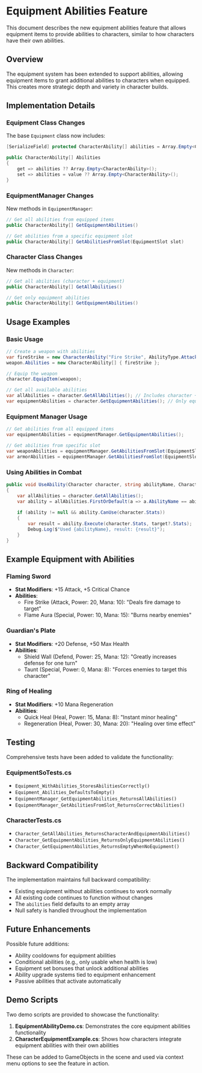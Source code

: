 # Equipment Abilities Feature

This document describes the new equipment abilities feature that allows equipment items to provide abilities to characters, similar to how characters have their own abilities.

## Overview

The equipment system has been extended to support abilities, allowing equipment items to grant additional abilities to characters when equipped. This creates more strategic depth and variety in character builds.

## Implementation Details

### Equipment Class Changes

The base `Equipment` class now includes:

```csharp
[SerializeField] protected CharacterAbility[] abilities = Array.Empty<CharacterAbility>();

public CharacterAbility[] Abilities
{
    get => abilities ?? Array.Empty<CharacterAbility>();
    set => abilities = value ?? Array.Empty<CharacterAbility>();
}
```

### EquipmentManager Changes

New methods in `EquipmentManager`:

```csharp
// Get all abilities from equipped items
public CharacterAbility[] GetEquipmentAbilities()

// Get abilities from a specific equipment slot
public CharacterAbility[] GetAbilitiesFromSlot(EquipmentSlot slot)
```

### Character Class Changes

New methods in `Character`:

```csharp
// Get all abilities (character + equipment)
public CharacterAbility[] GetAllAbilities()

// Get only equipment abilities
public CharacterAbility[] GetEquipmentAbilities()
```

## Usage Examples

### Basic Usage

```csharp
// Create a weapon with abilities
var fireStrike = new CharacterAbility("Fire Strike", AbilityType.Attack, 20, 10, "A fiery weapon attack");
weapon.Abilities = new CharacterAbility[] { fireStrike };

// Equip the weapon
character.EquipItem(weapon);

// Get all available abilities
var allAbilities = character.GetAllAbilities(); // Includes character + equipment abilities
var equipmentAbilities = character.GetEquipmentAbilities(); // Only equipment abilities
```

### Equipment Manager Usage

```csharp
// Get abilities from all equipped items
var equipmentAbilities = equipmentManager.GetEquipmentAbilities();

// Get abilities from specific slot
var weaponAbilities = equipmentManager.GetAbilitiesFromSlot(EquipmentSlot.Weapon);
var armorAbilities = equipmentManager.GetAbilitiesFromSlot(EquipmentSlot.Armor);
```

### Using Abilities in Combat

```csharp
public void UseAbility(Character character, string abilityName, Character target = null)
{
    var allAbilities = character.GetAllAbilities();
    var ability = allAbilities.FirstOrDefault(a => a.AbilityName == abilityName);
    
    if (ability != null && ability.CanUse(character.Stats))
    {
        var result = ability.Execute(character.Stats, target?.Stats);
        Debug.Log($"Used {abilityName}, result: {result}");
    }
}
```

## Example Equipment with Abilities

### Flaming Sword
- **Stat Modifiers**: +15 Attack, +5 Critical Chance
- **Abilities**: 
  - Fire Strike (Attack, Power: 20, Mana: 10): "Deals fire damage to target"
  - Flame Aura (Special, Power: 10, Mana: 15): "Burns nearby enemies"

### Guardian's Plate
- **Stat Modifiers**: +20 Defense, +50 Max Health
- **Abilities**:
  - Shield Wall (Defend, Power: 25, Mana: 12): "Greatly increases defense for one turn"
  - Taunt (Special, Power: 0, Mana: 8): "Forces enemies to target this character"

### Ring of Healing
- **Stat Modifiers**: +10 Mana Regeneration
- **Abilities**:
  - Quick Heal (Heal, Power: 15, Mana: 8): "Instant minor healing"
  - Regeneration (Heal, Power: 30, Mana: 20): "Healing over time effect"

## Testing

Comprehensive tests have been added to validate the functionality:

### EquipmentSoTests.cs
- `Equipment_WithAbilities_StoresAbilitiesCorrectly()`
- `Equipment_Abilities_DefaultsToEmpty()`
- `EquipmentManager_GetEquipmentAbilities_ReturnsAllAbilities()`
- `EquipmentManager_GetAbilitiesFromSlot_ReturnsCorrectAbilities()`

### CharacterTests.cs
- `Character_GetAllAbilities_ReturnsCharacterAndEquipmentAbilities()`
- `Character_GetEquipmentAbilities_ReturnsOnlyEquipmentAbilities()`
- `Character_GetEquipmentAbilities_ReturnsEmptyWhenNoEquipment()`

## Backward Compatibility

The implementation maintains full backward compatibility:
- Existing equipment without abilities continues to work normally
- All existing code continues to function without changes
- The `abilities` field defaults to an empty array
- Null safety is handled throughout the implementation

## Future Enhancements

Possible future additions:
- Ability cooldowns for equipment abilities
- Conditional abilities (e.g., only usable when health is low)
- Equipment set bonuses that unlock additional abilities
- Ability upgrade systems tied to equipment enhancement
- Passive abilities that activate automatically

## Demo Scripts

Two demo scripts are provided to showcase the functionality:

1. **EquipmentAbilityDemo.cs**: Demonstrates the core equipment abilities functionality
2. **CharacterEquipmentExample.cs**: Shows how characters integrate equipment abilities with their own abilities

These can be added to GameObjects in the scene and used via context menu options to see the feature in action.